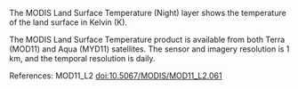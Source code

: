 The MODIS Land Surface Temperature (Night) layer shows the temperature of the land surface in Kelvin (K).

The MODIS Land Surface Temperature product is available from both Terra (MOD11) and Aqua (MYD11) satellites. The sensor and imagery resolution is 1 km, and the temporal resolution is daily.

References: MOD11_L2 [doi:10.5067/MODIS/MOD11_L2.061](https://doi.org/10.5067/MODIS/MOD11_L2.061)